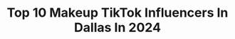 ---
title: Top 10 Makeup TikTok Influencers In Dallas In 2024
description: >-
  Find top makeup TikTok influencers in Dallas in 2024. Most popular hashtags: #fyp #makeup #texas #dallas.
platform: TikTok
hits: 47
text_top: Identify the top-rated TikTok profiles on inBeat.
text_bottom: Our search engine has 47 TikTok influencers like this in Dallas, United States for you to pitch.
profiles:
  - username: "kirbylong"
    fullname: >-
      Kirby Long
    bio: >-
      Fan page for my husband HOUSTON & DALLAS 📍 Makeup videos, link below!
    location: "United States"
    followers: 99600
    engagement: 805
    commentsToLikes: 0.008788
    id: ckb9h3vsk6hh10j23882qv3hg
    verified: false
    hashtags: "#husband, #heinzhalloween, #thatwitch, #couple"
  - username: "eldetexas111"
    fullname: >-
      Manuel C.
    bio: >-
      CHECK OUT MY INSTA ⬆️ MAKEUP ARTIST EDUCATOR 📍 DALLAS TX . 🤟🏽
    location: "United States"
    followers: 4465
    engagement: 942
    commentsToLikes: 0.026805
    id: ckb9d6c0007b80j238430hhk3
    verified: false
    hashtags: "#fyp, #dallastx, #texascheck, #dallascheck"
  - username: "klaudillacagmoreno"
    fullname: >-
      Klaudillaca G Moreno
    bio: >-
      EMPRENDEDORA🇸🇻 Guardado935@gmail.com for business ORDENA TUS LABIALES💄 AQUÍ
    location: "United States"
    followers: 174200
    engagement: 762
    commentsToLikes: 0.025821
    id: ckck5xdv5r0qr0j23c7yo87as
    verified: false
    hashtags: "#comedia, #texas, #klaudillacagmoren, #503"
  - username: "suggamonkey"
    fullname: >-
      Susan Curry
    bio: >-
      Model/Blogger/Influencer/, based in OKC, OK. We only live Once, LIVE LIFE BABY!
    location: "United States"
    followers: 15600
    engagement: 859
    commentsToLikes: 0.055345
    id: ck9v73wxe4mcw0j78xyu4wfai
    verified: false
    hashtags: "#plus, #ftfbabe, #okc, #plussize"
  - username: "cara_loren"
    fullname: >-
      cara_loren
    bio: >-
      
    location: "United States"
    followers: 17100
    engagement: 375
    commentsToLikes: 0.013060
    id: cka6kgu47ywhb0i78u8c1qye3
    verified: false
    hashtags: "#workout, #fyp, #fitness, #halloween"
  - username: "aa.ashley.1"
    fullname: >-
      Ashley 👼🏼
    bio: >-
      Dallas tx📍 🇲🇽 Snap:ashley.xb81 Follow me if you’re 14,15,16+👼🏼
    location: "United States"
    followers: 18200
    engagement: 2074
    commentsToLikes: 0.065311
    id: ckdi6buqi7oke0j23plwnaxya
    verified: false
    hashtags: "#fyp, #viral, #trend, #boseallout"
  - username: "curtisroseokay"
    fullname: >-
      Curtis Rose
    bio: >-
      🏡 REALTOR 🏡 📲 Apartment Locator 📲 📍 Richmond, KY | Dallas, TX 📍
    location: "United States"
    followers: 3866
    engagement: 653
    commentsToLikes: 0.086827
    id: ckbl1yai3yt2m0j23bm0gfgbt
    verified: false
    hashtags: "#dallas, #funny, #dog, #realestate"
  - username: "jessicajoyjourney"
    fullname: >-
      Jessica Joy
    bio: >-
      For Fun Dallas,Tx 🥅 10k
    location: "United States"
    followers: 8771
    engagement: 976
    commentsToLikes: 0.090323
    id: ckbf5m4erut2w0j23tae5wtyg
    verified: false
    hashtags: "#amazon, #itwasntme, #flowers, #mackeraltabby"
  - username: "thekrissigreer"
    fullname: >-
      Krissi Greer
    bio: >-
      Boudoir Photographer Makeup Artist Hype woman 📍MCKINNEY, TX
    location: "United States"
    followers: 73800
    engagement: 811
    commentsToLikes: 0.041912
    id: ck8far3gv4jbl0j780djye0yn
    verified: false
    hashtags: "#fyfyfy, #snowpocalypse, #texassnow, #catfish"
  - username: "jeanineamapola"
    fullname: >-
      JeanineAmapola
    bio: >-
      Christian 🤍 Dallas 📍 27 YouTuber 🇩🇪🇬🇹
    location: "United States"
    followers: 35000
    engagement: 1241
    commentsToLikes: 0.020707
    id: ck8070i3onn080j78jrgz5fh8
    verified: true
    hashtags: "#christiantiktok, #dating, #jesus, #fyp"
---